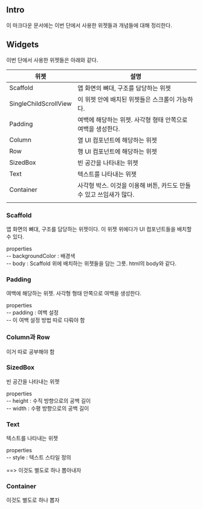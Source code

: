 ## Intro  

이 마크다운 문서에는 이번 단에서 사용한 위젯들과 개념들에 대해 정리한다.  

## Widgets  

이번 단에서 사용한 위젯들은 아래와 같다.  

|위젯|설명|
|---|---|
|Scaffold|앱 화면의 뼈대, 구조를 담당하는 위젯|
|SingleChildScrollView|이 위젯 안에 배치된 위젯들은 스크롤이 가능하다.|
|Padding|여백에 해당하는 위젯. 사각형 형태 안쪽으로 여백을 생성한다.|
|Column|열 UI 컴포넌트에 해당하는 위젯|
|Row|행 UI 컴포넌트에 해당하는 위젯|
|SizedBox|빈 공간을 나타내는 위젯|
|Text|텍스트를 나타내는 위젯|
|Container|사각형 박스. 이것을 이용해 버튼, 카드도 만들 수 있고 쓰임새가 많다.|
|||

### Scaffold  

앱 화면의 뼈대, 구조를 담당하는 위젯이다. 이 위젯 위에다가 UI 컴포넌트들을 배치할 수 있다.  

properties  
-- backgroundColor : 배경색  
-- body : Scaffold 위에 배치하는 위젯들을 담는 그릇. html의 body와 같다.  

### Padding  

여백에 해당하는 위젯. 사각형 형태 안쪽으로 여백을 생성한다.  

properties  
-- padding : 여백 설정  
-- 이 여백 설정 방법 따로 다뤄야 함  

### Column과 Row  

이거 따로 공부해야 함  

### SizedBox  

빈 공간을 나타내는 위젯  

properties  
-- height : 수직 방향으로의 공백 길이  
-- width : 수평 방향으로의 공백 길이   

### Text  

텍스트를 나타내는 위젯  

properties  
-- style : 텍스트 스타일 정의  

==> 이것도 별도로 하나 뽑아내자  

### Container  

이것도 별도로 하나 뽑자
